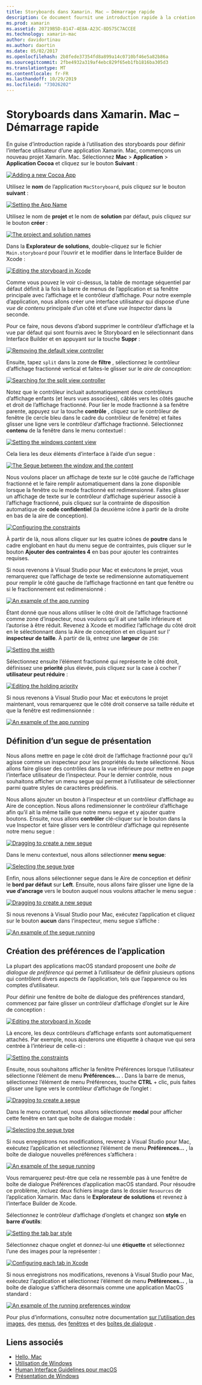 ```yaml
---
title: Storyboards dans Xamarin. Mac – Démarrage rapide
description: Ce document fournit une introduction rapide à la création d’interfaces utilisateur macOS avec des storyboards dans Xamarin. Mac. Il décrit comment créer un segue et créer une fenêtre de préférences.
ms.prod: xamarin
ms.assetid: 20719B5D-8147-4E8A-A23C-8D575C7ACCEE
ms.technology: xamarin-mac
author: davidortinau
ms.author: daortin
ms.date: 05/02/2017
ms.openlocfilehash: 2b8fede37354fd8a899a14c0710bf46e5a82b86a
ms.sourcegitcommit: 2fbe4932a319af4ebc829f65eb1fb1816ba305d3
ms.translationtype: MT
ms.contentlocale: fr-FR
ms.lasthandoff: 10/29/2019
ms.locfileid: "73026202"
---
```

# <a name="storyboards-in-xamarinmac-quick-start"></a>Storyboards dans Xamarin. Mac – Démarrage rapide

En guise d’introduction rapide à l’utilisation des storyboards pour définir l’interface utilisateur d’une application Xamarin. Mac, commençons un nouveau projet Xamarin. Mac. Sélectionnez **Mac** > **Application** > **Application Cocoa** et cliquez sur le bouton **Suivant** :

[![](quickstart-images/qs01.png "Adding a new Cocoa App")](quickstart-images/qs01.png#lightbox)

Utilisez le **nom** de l’application `MacStoryboard`, puis cliquez sur le bouton **suivant** :

[![](quickstart-images/qs02.png "Setting the App Name")](quickstart-images/qs02.png#lightbox)

Utilisez le nom de **projet** et le nom de **solution** par défaut, puis cliquez sur le bouton **créer** :

[![](quickstart-images/qs03.png "The project and solution names")](quickstart-images/qs03.png#lightbox)

Dans la **Explorateur de solutions**, double-cliquez sur le fichier `Main.storyboard` pour l’ouvrir et le modifier dans le Interface Builder de Xcode :

[![](quickstart-images/qs04.png "Editing the storyboard in Xcode")](quickstart-images/qs04.png#lightbox)

Comme vous pouvez le voir ci-dessus, la table de montage séquentiel par défaut définit à la fois la barre de menus de l’application et sa fenêtre principale avec l’affichage et le contrôleur d’affichage. Pour notre exemple d’application, nous allons créer une interface utilisateur qui dispose d’une _vue de contenu_ principale d’un côté et d’une _vue Inspector_ dans la seconde.

Pour ce faire, nous devons d’abord supprimer le contrôleur d’affichage et la vue par défaut qui sont fournis avec le Storyboard en le sélectionnant dans Interface Builder et en appuyant sur la touche **Suppr** :

[![](quickstart-images/qs05.png "Removing the default view controller")](quickstart-images/qs05.png#lightbox)

Ensuite, tapez `split` dans la zone de **filtre** , sélectionnez le contrôleur d’affichage fractionné vertical et faites-le glisser sur le _aire de conception_:

[![](quickstart-images/qs06.png "Searching for the split view controller")](quickstart-images/qs06.png#lightbox)

Notez que le contrôleur incluait automatiquement deux contrôleurs d’affichage enfants (et leurs vues associées), câblés vers les côtés gauche et droit de l’affichage fractionné. Pour lier le mode fractionné à sa fenêtre parente, appuyez sur la touche **contrôle** , cliquez sur le contrôleur de fenêtre (le cercle bleu dans le cadre du contrôleur de fenêtre) et faites glisser une ligne vers le contrôleur d’affichage fractionné. Sélectionnez **contenu** de la fenêtre dans le menu contextuel :

[![](quickstart-images/qs07.png "Setting the windows content view")](quickstart-images/qs07.png#lightbox)

Cela liera les deux éléments d’interface à l’aide d’un segue :

[![](quickstart-images/qs08.png "The Segue between the window and the content")](quickstart-images/qs08.png#lightbox)

Nous voulons placer un affichage de texte sur le côté gauche de l’affichage fractionné et le faire remplir automatiquement dans la zone disponible lorsque la fenêtre ou le mode fractionné est redimensionné. Faites glisser un affichage de texte sur le contrôleur d’affichage supérieur associé à l’affichage fractionné, puis cliquez sur la contrainte de disposition automatique de **code confidentiel** (la deuxième icône à partir de la droite en bas de la aire de conception).

[![](quickstart-images/qs09.png "Configuring the constraints")](quickstart-images/qs09.png#lightbox)

À partir de là, nous allons cliquer sur les quatre icônes de **poutre** dans le cadre englobant en haut du menu segue de contraintes, puis cliquer sur le bouton **Ajouter des contraintes 4** en bas pour ajouter les contraintes requises.

Si nous revenons à Visual Studio pour Mac et exécutons le projet, vous remarquerez que l’affichage de texte se redimensionne automatiquement pour remplir le côté gauche de l’affichage fractionné en tant que fenêtre ou si le fractionnement est redimensionné :

[![](quickstart-images/qs10.png "An example of the app running")](quickstart-images/qs10.png#lightbox)

Étant donné que nous allons utiliser le côté droit de l’affichage fractionné comme zone d’inspecteur, nous voulons qu’il ait une taille inférieure et l’autorise à être réduit. Revenez à Xcode et modifiez l’affichage du côté droit en le sélectionnant dans la Aire de conception et en cliquant sur l' **inspecteur de taille**. À partir de là, entrez une **largeur** de `250`:

[![](quickstart-images/qs11.png "Setting the width")](quickstart-images/qs11.png#lightbox)

Sélectionnez ensuite l’élément fractionné qui représente le côté droit, définissez une **priorité** plus élevée, puis cliquez sur la case à cocher l' **utilisateur peut réduire** :

[![](quickstart-images/qs12.png "Editing the holding priority")](quickstart-images/qs12.png#lightbox)

Si nous revenons à Visual Studio pour Mac et exécutons le projet maintenant, vous remarquerez que le côté droit conserve sa taille réduite et que la fenêtre est redimensionnée :

[![](quickstart-images/qs13.png "An example of the app running")](quickstart-images/qs13.png#lightbox)

<a name="Defining-a-Presentation-Segue" />

## <a name="defining-a-presentation-segue"></a>Définition d’un segue de présentation

Nous allons mettre en page le côté droit de l’affichage fractionné pour qu’il agisse comme un inspecteur pour les propriétés du texte sélectionné. Nous allons faire glisser des contrôles dans la vue inférieure pour mettre en page l’interface utilisateur de l’inspecteur. Pour le dernier contrôle, nous souhaitons afficher un menu segue qui permet à l’utilisateur de sélectionner parmi quatre styles de caractères prédéfinis.

Nous allons ajouter un bouton à l’inspecteur et un contrôleur d’affichage au Aire de conception. Nous allons redimensionner le contrôleur d’affichage afin qu’il ait la même taille que notre menu segue et y ajouter quatre boutons. Ensuite, nous allons **contrôler** clé-cliquer sur le bouton dans la vue Inspector et faire glisser vers le contrôleur d’affichage qui représente notre menu segue :

[![](quickstart-images/qs14.png "Dragging to create a new segue")](quickstart-images/qs14.png#lightbox)

Dans le menu contextuel, nous allons sélectionner **menu segue**: 

[![](quickstart-images/qs15.png "Selecting the segue type")](quickstart-images/qs15.png#lightbox)

Enfin, nous allons sélectionner segue dans le Aire de conception et définir le **bord par défaut** sur **Left**. Ensuite, nous allons faire glisser une ligne de la **vue d’ancrage** vers le bouton auquel nous voulons attacher le menu segue :

[![](quickstart-images/qs16.png "Dragging to create a new segue")](quickstart-images/qs16.png#lightbox)

Si nous revenons à Visual Studio pour Mac, exécutez l’application et cliquez sur le bouton **aucun** dans l’inspecteur, menu segue s’affiche :

[![](quickstart-images/qs17.png "An example of the segue running")](quickstart-images/qs17.png#lightbox)

<a name="Creating-App-Preferences" />

## <a name="creating-app-preferences"></a>Création des préférences de l’application

La plupart des applications macOS standard proposent une _boîte de dialogue de préférence_ qui permet à l’utilisateur de définir plusieurs options qui contrôlent divers aspects de l’application, tels que l’apparence ou les comptes d’utilisateur.

Pour définir une fenêtre de boîte de dialogue des préférences standard, commencez par faire glisser un contrôleur d’affichage d’onglet sur le Aire de conception :

[![](quickstart-images/qs18.png "Editing the storyboard in Xcode")](quickstart-images/qs18.png#lightbox)

Là encore, les deux contrôleurs d’affichage enfants sont automatiquement attachés. Par exemple, nous ajouterons une étiquette à chaque vue qui sera centrée à l’intérieur de celle-ci :

[![](quickstart-images/qs19.png "Setting the constraints")](quickstart-images/qs19.png#lightbox)

Ensuite, nous souhaitons afficher la fenêtre Préférences lorsque l’utilisateur sélectionne l’élément de menu **Préférences...** . Dans la barre de menus, sélectionnez l’élément de menu Préférences, touche **CTRL** + clic, puis faites glisser une ligne vers le contrôleur d’affichage de l’onglet :

[![](quickstart-images/qs20.png "Dragging to create a segue")](quickstart-images/qs20.png#lightbox)

Dans le menu contextuel, nous allons sélectionner **modal** pour afficher cette fenêtre en tant que boîte de dialogue modale :

[![](quickstart-images/qs21.png "Selecting the segue type")](quickstart-images/qs21.png#lightbox)

Si nous enregistrons nos modifications, revenez à Visual Studio pour Mac, exécutez l’application et sélectionnez l’élément de menu **Préférences...** , la boîte de dialogue nouvelles préférences s’affichera :

[![](quickstart-images/qs22.png "An example of the segue running")](quickstart-images/qs22.png#lightbox)

Vous remarquerez peut-être que cela ne ressemble pas à une fenêtre de boîte de dialogue Préférences d’application macOS standard. Pour résoudre ce problème, incluez deux fichiers image dans le dossier `Resources` de l’application Xamarin. Mac dans le **Explorateur de solutions** et revenez à l’interface Builder de Xcode.

Sélectionnez le contrôleur d’affichage d’onglets et changez son **style** en **barre d’outils**: 

[![](quickstart-images/qs23.png "Setting the tab bar style")](quickstart-images/qs23.png#lightbox)

Sélectionnez chaque onglet et donnez-lui une **étiquette** et sélectionnez l’une des images pour la représenter :

[![](quickstart-images/qs24.png "Configuring each tab in Xcode")](quickstart-images/qs24.png#lightbox)

Si nous enregistrons nos modifications, revenons à Visual Studio pour Mac, exécutez l’application et sélectionnez l’élément de menu **Préférences...** , la boîte de dialogue s’affichera désormais comme une application MacOS standard :

[![](quickstart-images/qs25.png "An example of the running preferences window")](quickstart-images/qs25.png#lightbox)

Pour plus d’informations, consultez notre documentation [sur l’utilisation des images](~/mac/app-fundamentals/image.md), des [menus](~/mac/user-interface/menu.md), des [fenêtres](~/mac/user-interface/window.md) et des [boîtes de dialogue](~/mac/user-interface/dialog.md) .

## <a name="related-links"></a>Liens associés

- [Hello, Mac](~/mac/get-started/hello-mac.md)
- [Utilisation de Windows](~/mac/user-interface/window.md)
- [Human Interface Guidelines pour macOS](https://developer.apple.com/design/human-interface-guidelines/macos/overview/themes/)
- [Présentation de Windows](https://developer.apple.com/library/mac/documentation/Cocoa/Conceptual/WinPanel/Introduction.html#//apple_ref/doc/uid/10000031-SW1)
